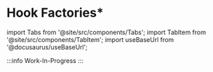 # Hook Factories*

import Tabs from '@site/src/components/Tabs';
import TabItem from '@site/src/components/TabItem';
import useBaseUrl from '@docusaurus/useBaseUrl';

:::info Work-In-Progress
:::